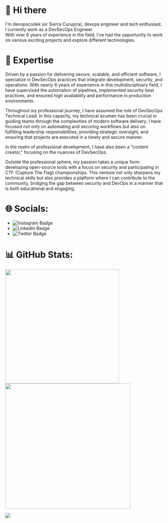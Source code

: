# 👋 Hi there

I'm devopscodek (or Sierra Curupira), devops engineer and tech enthusiast. I currently work as a DevSecOps Engineer.  
With over 6 years of experience in the field, I've had the opportunity to work on various exciting projects and explore different technologies.

# 🚀 Expertise
Driven by a passion for delivering secure, scalable, and efficient software, I specialize in DevSecOps practices that integrate development, security, and operations. With nearly 6 years of experience in this multidisciplinary field, I have supervised the automation of pipelines, implemented security best practices, and ensured high availability and performance in production environments.

Throughout my professional journey, I have assumed the role of DevSecOps Technical Lead. In this capacity, my technical acumen has been crucial in guiding teams through the complexities of modern software delivery. I have focused not only on automating and securing workflows but also on fulfilling leadership responsibilities, providing strategic oversight, and ensuring that projects are executed in a timely and secure manner.

In the realm of professional development, I have also been a "content creator," focusing on the nuances of DevSecOps.

Outside the professional sphere, my passion takes a unique form: developing open-source tools with a focus on security and participating in CTF (Capture The Flag) championships. This venture not only sharpens my technical skills but also provides a platform where I can contribute to the community, bridging the gap between security and DevOps in a manner that is both educational and engaging.

# 🌐 Socials:
- ![Instagram Badge](https://img.shields.io/badge/-Instagram-E4405F?style=flat&logo=Instagram&logoColor=white&link=https://instagram.com/devopscodek)
- ![LinkedIn Badge](https://img.shields.io/badge/-LinkedIn-0077B5?style=flat&logo=LinkedIn&logoColor=white&link=https://linkedin.com/in/devopscodek)
- ![Twitter Badge]()

# 📊 GitHub Stats:
<img src="https://github-readme-stats-wheat-two-53.vercel.app/api?username=devopscodek&theme=neon&hide_border=false&include_all_commits=false&count_private=false" width="364px" /> <img src="https://github-readme-streak-stats.herokuapp.com/?user=devopscodek&theme=neon&hide_border=false" width="400px" />

![](https://github-readme-stats-wheat-two-53.vercel.app/api/top-langs/?username=devopscodek&theme=neon&hide_border=false&include_all_commits=false&count_private=false&layout=compact)
